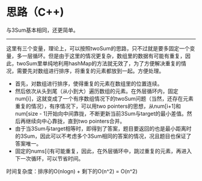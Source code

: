 # 思路（C++)

与3Sum基本相同，还更简单。

---

这里有三个变量，理论上，可以按照twoSum的思路，只不过就是要多固定一个变量，多一层循环。但是由于这里的情况更复杂，数组里的数据有可能有重复，因此，twoSum里单纯地利用hashMap的方法就无效了，为了方便解决重复的情况，需要先对数组进行排序，将重复的元素都放到一起。方便处理。

- 首先，对数组进行排序，使得重复的元素在数组里的位置连续。
- 然后依次从头到尾（从小到大）遍历数组的元素。在外层循环内，固定num[i]，这就变成了一个有序数组情况下的twoSum问题（当然，还存在元素重复的情况），有序情况下，可以用two pointers的思想，从num[i+1]和num[size - 1]开始向中间靠拢，不断更新当前3Sum与target的最小差值。然后再继续向中心靠拢，直到two pointers合并。
- 由于当3Sum与target相等时，即得到了答案，题目要返回的也是最小距离时的3Sum，因此可以不考虑多个3Sum相同的答案的情况，况且题目也保证了答案唯一。
- 固定的nums[i]有可能重复，因此，在外层循环中，跳过重复的元素，再进入下一次循环，可以节省时间。

时间复杂度：排序的O(nlogn) + 剩下的O(n^2) = O(n^2)